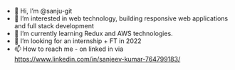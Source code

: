- 👋 Hi, I’m @sanju-git
- 👀 I’m interested in web technology, building responsive web applications and full stack development
- 🌱 I’m currently learning Redux and AWS technologies.
- 💞️ I’m looking for an internship + FT in 2022
- 📫 How to reach me - on linked in via https://www.linkedin.com/in/sanjeev-kumar-764799183/

